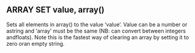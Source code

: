 ## ARRAY SET value, array()

Sets all elements in array() to the value ‘value’. Value can be a number or astring and ‘array’ must be the same (NB: can convert between integers andfloats). Note this is the fastest way of clearing an array by setting it to zero oran empty string.